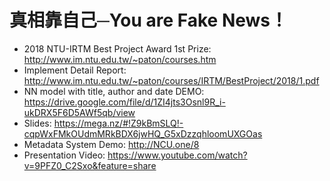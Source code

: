 #  真相靠自己─You are Fake News！
* 2018 NTU-IRTM Best Project Award 1st Prize: http://www.im.ntu.edu.tw/~paton/courses.htm
* Implement Detail Report: http://www.im.ntu.edu.tw/~paton/courses/IRTM/BestProject/2018/1.pdf
* NN model with title, author and date DEMO: https://drive.google.com/file/d/1ZI4jts3Osnl9R_i-ukDRX5F6D5AWf5qb/view
* Slides: https://mega.nz/#!Z9kBmSLQ!-cqpWxFMkOUdmMRkBDX6jwHQ_G5xDzzqhloomUXGOas
* Metadata System Demo: http://NCU.one/8
* Presentation Video: https://www.youtube.com/watch?v=9PFZ0_C2Sxo&feature=share
